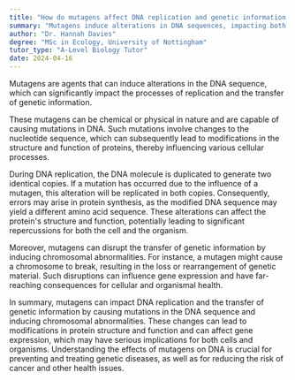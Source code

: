 ```yaml
---
title: "How do mutagens affect DNA replication and genetic information transfer?"
summary: "Mutagens induce alterations in DNA sequences, impacting both replication processes and the transfer of genetic information."
author: "Dr. Hannah Davies"
degree: "MSc in Ecology, University of Nottingham"
tutor_type: "A-Level Biology Tutor"
date: 2024-04-16
---
```


Mutagens are agents that can induce alterations in the DNA sequence, which can significantly impact the processes of replication and the transfer of genetic information.

These mutagens can be chemical or physical in nature and are capable of causing mutations in DNA. Such mutations involve changes to the nucleotide sequence, which can subsequently lead to modifications in the structure and function of proteins, thereby influencing various cellular processes.

During DNA replication, the DNA molecule is duplicated to generate two identical copies. If a mutation has occurred due to the influence of a mutagen, this alteration will be replicated in both copies. Consequently, errors may arise in protein synthesis, as the modified DNA sequence may yield a different amino acid sequence. These alterations can affect the protein's structure and function, potentially leading to significant repercussions for both the cell and the organism.

Moreover, mutagens can disrupt the transfer of genetic information by inducing chromosomal abnormalities. For instance, a mutagen might cause a chromosome to break, resulting in the loss or rearrangement of genetic material. Such disruptions can influence gene expression and have far-reaching consequences for cellular and organismal health.

In summary, mutagens can impact DNA replication and the transfer of genetic information by causing mutations in the DNA sequence and inducing chromosomal abnormalities. These changes can lead to modifications in protein structure and function and can affect gene expression, which may have serious implications for both cells and organisms. Understanding the effects of mutagens on DNA is crucial for preventing and treating genetic diseases, as well as for reducing the risk of cancer and other health issues.
    
